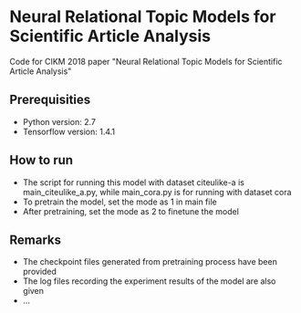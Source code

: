 # Neural Relational Topic Models for Scientific Article Analysis

Code for CIKM 2018 paper "Neural Relational Topic Models for Scientific Article Analysis"

## Prerequisities
* Python version: 2.7
* Tensorflow version: 1.4.1

## How to run
* The script for running this model with dataset citeulike-a is main_citeulike_a.py, while main_cora.py is for running with dataset cora
* To pretrain the model, set the mode as 1 in main file
* After pretraining, set the mode as 2 to finetune the model

## Remarks
* The checkpoint files generated from pretraining process have been provided
* The log files recording the experiment results of the model are also given
* ...
